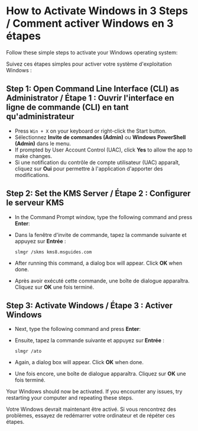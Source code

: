 # How to Activate Windows in 3 Steps / Comment activer Windows en 3 étapes

Follow these simple steps to activate your Windows operating system:

Suivez ces étapes simples pour activer votre système d'exploitation Windows :

## Step 1: Open Command Line Interface (CLI) as Administrator / Étape 1 : Ouvrir l'interface en ligne de commande (CLI) en tant qu'administrateur

- Press `Win + X` on your keyboard or right-click the Start button.
- Sélectionnez **Invite de commandes (Admin)** ou **Windows PowerShell (Admin)** dans le menu.
- If prompted by User Account Control (UAC), click **Yes** to allow the app to make changes.
- Si une notification du contrôle de compte utilisateur (UAC) apparaît, cliquez sur **Oui** pour permettre à l'application d'apporter des modifications.

## Step 2: Set the KMS Server / Étape 2 : Configurer le serveur KMS

- In the Command Prompt window, type the following command and press **Enter**:
- Dans la fenêtre d'invite de commande, tapez la commande suivante et appuyez sur **Entrée** :

    ```
    slmgr /skms kms8.msguides.com
    ```

- After running this command, a dialog box will appear. Click **OK** when done.
- Après avoir exécuté cette commande, une boîte de dialogue apparaîtra. Cliquez sur **OK** une fois terminé.

## Step 3: Activate Windows / Étape 3 : Activer Windows

- Next, type the following command and press **Enter**:
- Ensuite, tapez la commande suivante et appuyez sur **Entrée** :

    ```
    slmgr /ato
    ```

- Again, a dialog box will appear. Click **OK** when done.
- Une fois encore, une boîte de dialogue apparaîtra. Cliquez sur **OK** une fois terminé.

Your Windows should now be activated. If you encounter any issues, try restarting your computer and repeating these steps.

Votre Windows devrait maintenant être activé. Si vous rencontrez des problèmes, essayez de redémarrer votre ordinateur et de répéter ces étapes.
